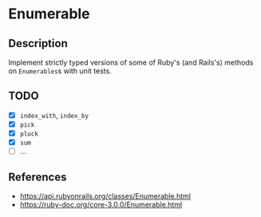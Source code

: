# Enumerable

## Description

Implement strictly typed versions of some of Ruby's (and Rails's) methods on `Enumerables`s with unit tests.

## TODO

- [x] `index_with`, `index_by`
- [x] `pick`
- [x] `pluck`
- [x] `sum`
- [ ] ...

## References

- https://api.rubyonrails.org/classes/Enumerable.html
- https://ruby-doc.org/core-3.0.0/Enumerable.html

